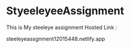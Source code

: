 # StyeeleyeeAssignment
This is My steeleye assignment 
Hosted Link :

steeleyeassgnment12015448.netlify.app
